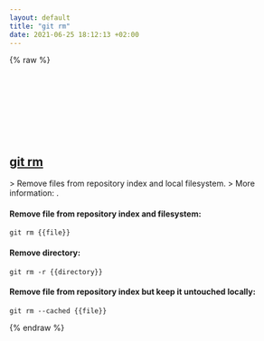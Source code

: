 ```yaml
---
layout: default
title: "git rm"
date: 2021-06-25 18:12:13 +02:00
---
```

{% raw %}
<h2 id="git-rm">
  <a href="/en/common/git-rm.html">git rm</a> <a href="#git-rm"><svg class="icon">
    <use href="/assets/images/unicode_sprite.svg#link" />
  </svg></a>
</h2>
> Remove files from repository index and local filesystem.
> More information: <https://git-scm.com/docs/git-rm>.

#### Remove file from repository index and filesystem:
```shell
git rm {{file}}
```
#### Remove directory:
```shell
git rm -r {{directory}}
```
#### Remove file from repository index but keep it untouched locally:
```shell
git rm --cached {{file}}
```
{% endraw %}